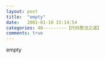 ```yaml
---
layout: post
title:  "empty"
date:   2001-01-10 15:14:54
categories: 40---------【代码整洁之道】
comments: true
---
```

empty

